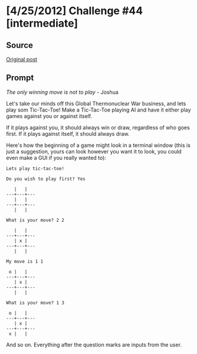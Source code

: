 # [4/25/2012] Challenge #44 [intermediate]

## Source

[Original post](https://old.reddit.com/r/dailyprogrammer/comments/srp1p/4252012_challenge_44_intermediate/)

## Prompt

*The only winning move is not to play* - Joshua

Let's take our minds off this Global Thermonuclear War business, and lets play som Tic-Tac-Toe! Make a Tic-Tac-Toe playing AI and have it either play games against you or against itself.

If it plays against you, it should always win or draw, regardless of who goes first. If it plays against itself, it should always draw.

Here's how the beginning of a game might look in a terminal window (this is just a suggestion, yours can look however you want it to look, you could even make a GUI if you really wanted to):

    Lets play tic-tac-toe!

    Do you wish to play first? Yes

       |   |
    ---+---+---
       |   |
    ---+---+---
       |   |

    What is your move? 2 2

       |   |
    ---+---+---
       | x |
    ---+---+---
       |   |

    My move is 1 1

     o |   |
    ---+---+---
       | x |
    ---+---+---
       |   |

    What is your move? 1 3

     o |   |
    ---+---+---
       | x |
    ---+---+---
     x |   |

And so on. Everything after the question marks are inputs from the user.
